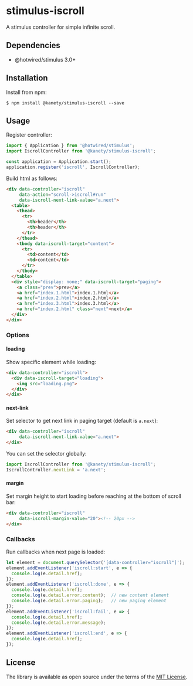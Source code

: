 # stimulus-iscroll

A stimulus controller for simple infinite scroll.

## Dependencies

* @hotwired/stimulus 3.0+

## Installation

Install from npm:

    $ npm install @kanety/stimulus-iscroll --save

## Usage

Register controller:

```javascript
import { Application } from '@hotwired/stimulus';
import IscrollController from '@kanety/stimulus-iscroll';

const application = Application.start();
application.register('iscroll', IscrollController);
```

Build html as follows:

```html
<div data-controller="iscroll"
     data-action="scroll->iscroll#run"
     data-iscroll-next-link-value="a.next">
  <table>
    <thead>
      <tr>
        <th>header</th>
        <th>header</th>
      </tr>
    </thead>
    <tbody data-iscroll-target="content">
      <tr>
        <td>content</td>
        <td>content</td>
      </tr>
    </tbody>
  </table>
  <div style="display: none;" data-iscroll-target="paging">
    <a class="prev">prev</a>
    <a href="index.1.html">index.1.html</a>
    <a href="index.2.html">index.2.html</a>
    <a href="index.3.html">index.3.html</a>
    <a href="index.2.html" class="next">next</a>
  </div>
</div>
```

### Options

#### loading

Show specific element while loading:

```html
<div data-controller="iscroll">
  <div data-iscroll-target="loading">
    <img src="loading.png">
  </div>
</div>
```

#### next-link

Set selector to get next link in paging target (default is `a.next`):

```html
<div data-controller="iscroll"
     data-iscroll-next-link-value="a.next">
</div>
```

You can set the selector globally:

```javascript
import IscrollController from '@kanety/stimulus-iscroll';
IscrollController.nextLink = 'a.next';
```

#### margin

Set margin height to start loading before reaching at the bottom of scroll bar:

```html
<div data-controller="iscroll"
     data-iscroll-margin-value="20"><!-- 20px -->
</div>
```

### Callbacks

Run callbacks when next page is loaded:

```javascript
let element = document.querySelector('[data-controller="iscroll"]');
element.addEventListener('iscroll:start', e => {
  console.log(e.detail.href);
});
element.addEventListener('iscroll:done', e => {
  console.log(e.detail.href);
  console.log(e.detail.error.content);  // new content element
  console.log(e.detail.error.paging);   // new paging element
});
element.addEventListener('iscroll:fail', e => {
  console.log(e.detail.href);
  console.log(e.detail.error.message);
});
element.addEventListener('iscroll:end', e => {
  console.log(e.detail.href);
});
```

## License

The library is available as open source under the terms of the [MIT License](http://opensource.org/licenses/MIT).

